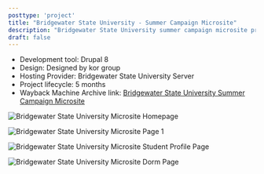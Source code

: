 ```yaml
---
posttype: 'project'
title: "Bridgewater State University - Summer Campaign Microsite"
description: "Bridgewater State University summer campaign microsite project"
draft: false
---
```


- Development tool: Drupal 8         
- Design: Designed by kor group  
- Hosting Provider: Bridgewater State University Server  
- Project lifecycle: 5 months  
- Wayback Machine Archive link: [Bridgewater State University Summer Campaign Microsite](https://web.archive.org/web/20190109153919/https://opportunities.bridgew.edu/)   

![Bridgewater State University Microsite Homepage](../../assets/portfolio/kor/feature/bsu/bsu-campaign/full-bsu-homepage.png)

![Bridgewater State University Microsite Page 1](../../assets/portfolio/kor/feature/bsu/bsu-campaign/full-bsu-page1.png)

![Bridgewater State University Microsite Student Profile Page](../../assets/portfolio/kor/feature/bsu/bsu-campaign/full-bsu-student-page.png)

![Bridgewater State University Microsite Dorm Page](../../assets/portfolio/kor/feature/bsu/bsu-campaign/full-bsu-dorm-page.png)